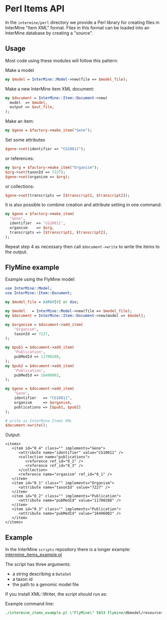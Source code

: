 # Perl Items API

In the `intermine/perl` directory we provide a Perl library for creating files in InterMine "Item XML" format. Files in this format can be loaded into an InterMine database by creating a "source".

## Usage

Most code using these modules will follow this pattern:

Make a model

```perl
my $model = InterMine::Model->new(file => $model_file);
```

Make a new InterMine item XML document:

```perl
my $document = InterMine::Item::Document->new(
  model  => $model,
  output => $out_file,
);
```

Make an item:

```perl
my $gene = $factory->make_item("Gene");
```

Set some attributes

```perl
$gene->set(identifier => "CG10811");
```

or references:

```perl
my $org = $factory->make_item("Organism");
$org->set(taxonId => 7227);
$gene->set(organism => $org);
```

or collections:

```perl
$gene->set(transcripts => [$transcript1, $transcript2]);
```

It is also possible to combine creation and attribute setting in one command:

```perl
my $gene = $factory->make_item(
  'Gene',
  identifier  => 'CG10811',
  organism    => $org,
  transcripts => [$transcript1, $transcript2],
);
```

Repeat step 4 as necessary then call `$document->write` to write the items to the output.

## FlyMine example

Example using the FlyMine model:

```perl
use InterMine::Model;
use InterMine::Item::Document;

my $model_file = $ARGV[0] or die;

my $model   = InterMine::Model->new(file => $model_file);
my $document = InterMine::Item::Document->new(model => $model);

my $organism = $document->add_item(
    'Organism',
    taxonId => 7227,
);

my $pub1 = $document->add_item(
    'Publication',
    pubMedId => 11700288,
);
my $pub2 = $document->add_item(
    'Publication',
    pubMedId => 16496002,
);

my $gene = $document->add_item(
    'Gene',
    identifier   => "CG10811",
    organism     => $organism,
    publications => [$pub1, $pub2]
);

# write as InterMine Items XML
$document->write();
```

Output:

```markup
<items>
   <item id="0_4" class="" implements="Gene">
      <attribute name="identifier" value="CG10811" />
      <collection name="publications">
         <reference ref_id="0_2" />
         <reference ref_id="0_3" />
      </collection>
      <reference name="organism" ref_id="0_1" />
   </item>
   <item id="0_1" class="" implements="Organism">
      <attribute name="taxonId" value="7227" />
   </item>
   <item id="0_2" class="" implements="Publication">
      <attribute name="pubMedId" value="11700288" />
   </item>
   <item id="0_3" class="" implements="Publication">
      <attribute name="pubMedId" value="16496002" />
   </item>
</items>
```

## Example

In the InterMine `scripts` repository there is a longer example: [intermine\_items\_example.pl](https://github.com/intermine/intermine-scripts/blob/master/examples/intermine_items_example.pl)

The script has three arguments:

* a string describing a `DataSet`
* a taxon id
* the path to a genomic model file

If you install XML::Writer, the script should run as:

Example command line:

```perl
./intermine_items_example.pl \"FlyMine\" 5833 flymine/dbmodel/resources/main/genomic_model.xml
```


